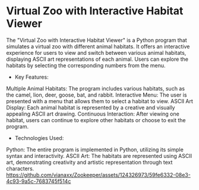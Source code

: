 # Virtual Zoo with Interactive Habitat Viewer

The "Virtual Zoo with Interactive Habitat Viewer" is a Python program that simulates a virtual zoo with different animal habitats. It offers an interactive experience for users to view and switch between various animal habitats, displaying ASCII art representations of each animal. Users can explore the habitats by selecting the corresponding numbers from the menu.

- Key Features:

Multiple Animal Habitats: The program includes various habitats, such as the camel, lion, deer, goose, bat, and rabbit.
Interactive Menu: The user is presented with a menu that allows them to select a habitat to view.
ASCII Art Display: Each animal habitat is represented by a creative and visually appealing ASCII art drawing.
Continuous Interaction: After viewing one habitat, users can continue to explore other habitats or choose to exit the program.

- Technologies Used:

Python: The entire program is implemented in Python, utilizing its simple syntax and interactivity.
ASCII Art: The habitats are represented using ASCII art, demonstrating creativity and artistic representation through text characters.
https://github.com/vianaxx/Zookeeper/assets/124326973/59fe6332-08e3-4c93-9a5c-7683745f514c

